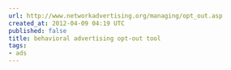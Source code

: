 ```yaml
---
url: http://www.networkadvertising.org/managing/opt_out.asp
created_at: 2012-04-09 04:19 UTC
published: false
title: behavioral advertising opt-out tool
tags:
- ads
---
```



